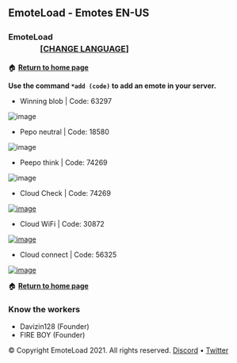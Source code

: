 ## EmoteLoad - Emotes EN-US
### EmoteLoad  ㅤㅤㅤㅤㅤㅤㅤㅤㅤㅤㅤㅤㅤㅤㅤㅤㅤㅤㅤㅤㅤㅤㅤㅤㅤㅤㅤㅤㅤㅤㅤ [[**CHANGE LANGUAGE**]](https://emoteload.ml)
 
 
🏠 [**Return to home page**](https://us.emoteload.ml/) 
 
 
**Use the command `*add (code)` to add an emote in your server.**
   
  
- Winning blob | Code: 63297
 
![image](https://media.discordapp.net/attachments/851198408118894592/901087030245728286/winningblob.png) 
 
- Pepo neutral | Code: 18580
 
![image](https://cdn.discordapp.com/attachments/778380099753869336/822437437715382282/1651_peepo_neutral.png)

- Peepo think | Code: 74269
 
![image](https://cdn.discordapp.com/attachments/778380099753869336/822439577955467304/PeepoThink.png)

- Cloud Check | Code: 74269
 
[![image](https://media.discordapp.net/attachments/778380099753869336/897147820430225428/Cloud_check.png)](https://www.youtube.com/channel/UC0Y7jw648rEq63SctkqL2_A)

- Cloud WiFi | Code: 30872
 
[![image](https://media.discordapp.net/attachments/778380099753869336/897149192101842974/Cloud_wifi.png)](https://www.youtube.com/channel/UC0Y7jw648rEq63SctkqL2_A)

- Cloud connect | Code: 56325
 
[![image](https://media.discordapp.net/attachments/778380099753869336/897150952686116925/Cloud_connect.png)](https://www.youtube.com/channel/UC0Y7jw648rEq63SctkqL2_A)
 
 
🏠 [**Return to home page**](https://us.emoteload.ml/)


### Know the workers
- Davizin128 (Founder)
- FIRE BOY (Founder)


© Copyright EmoteLoad 2021. All rights reserved. [Discord](https://discord.gg/v6Srh9fr) • [Twitter](https://twitter.com/FIREBOYOFC) 
